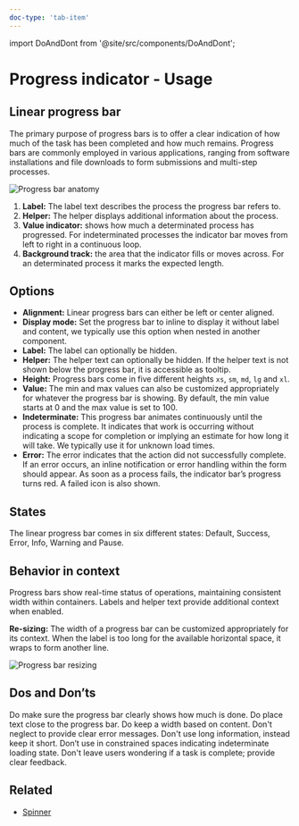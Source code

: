 ```yaml
---
doc-type: 'tab-item'
---
```


import DoAndDont from '@site/src/components/DoAndDont';

# Progress indicator - Usage

## Linear progress bar

The primary purpose of progress bars is to offer a clear indication of how much of the task has been completed and how much remains. Progress bars are commonly employed in various applications, ranging from software installations and file downloads to form submissions and multi-step processes.

![Progress bar anatomy](https://www.figma.com/design/wEptRgAezDU1z80Cn3eZ0o/iX-Documentation-illustrations?node-id=2094-345&t=pq3AmdWOVOjIx4S4-4)

1. **Label:** The label text describes the process the progress bar refers to. 
2. **Helper:**  The helper displays additional information about the process.
3. **Value indicator:** shows how much a determinated process has progressed. For indeterminated processes the indicator bar moves from left to right in a continuous loop.
4. **Background track:** the area that the indicator fills or moves across. For an determinated process it marks the expected length.

## Options

- **Alignment:** Linear progress bars can either be left or center aligned.
- **Display mode:** Set the progress bar to inline to display it without label and content, we typically use this option when nested in another component.
- **Label:** The label can optionally be hidden.
- **Helper:** The helper text can optionally be hidden. If the helper text is not shown below the progress bar, it is accessible as tooltip.
- **Height:** Progress bars come in five different heights `xs`, `sm`, `md`, `lg` and `xl`.
- **Value:** The min and max values can also be customized appropriately for whatever the progress bar is showing. By default, the min value starts at 0 and the max value is set to 100.
- **Indeterminate:** This progress bar animates continuously until the process is complete. It indicates that work is occurring without indicating a scope for completion or implying an estimate for how long it will take. We typically use it for unknown load times.
- **Error:** The error indicates that the action did not successfully complete. If an error occurs, an inline notification or error handling within the form should appear. As soon as a process fails, the indicator bar’s progress turns red. A failed icon is also shown.

## States

The linear progress bar comes in six different states: Default, Success, Error, Info, Warning and Pause.

## Behavior in context

Progress bars show real-time status of operations, maintaining consistent width within containers. Labels and helper text provide additional context when enabled.

**Re-sizing:** The width of a progress bar can be customized appropriately for its context. When the label is too long for the available horizontal space, it wraps to form another line. 

![Progress bar resizing](https://www.figma.com/design/wEptRgAezDU1z80Cn3eZ0o/iX-Documentation-illustrations?node-id=5650-16162&t=pq3AmdWOVOjIx4S4-4)



## Dos and Don’ts

<DoAndDont>
  <DoAndDont.Do>
    <DoAndDont.Item>Do make sure the progress bar clearly shows how much is done.</DoAndDont.Item>
    <DoAndDont.Item>Do place text close to the progress bar.</DoAndDont.Item>
    <DoAndDont.Item>Do keep a width based on content.</DoAndDont.Item>
  </DoAndDont.Do>
  <DoAndDont.Dont>
    <DoAndDont.Item>Don't neglect to provide clear error messages.</DoAndDont.Item>
    <DoAndDont.Item>Don't use long information, instead keep it short.</DoAndDont.Item>
    <DoAndDont.Item>Don’t use in constrained spaces indicating indeterminate loading state.</DoAndDont.Item>
    <DoAndDont.Item>Don't leave users wondering if a task is complete; provide clear feedback.</DoAndDont.Item>
  </DoAndDont.Dont>
</DoAndDont>


## Related

- [Spinner](../spinner)